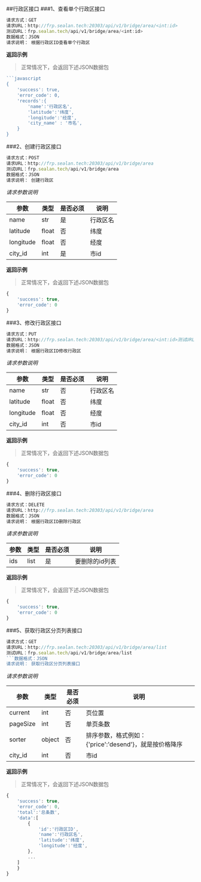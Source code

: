 ##行政区接口
###1、查看单个行政区接口
```javascript
请求方式：GET
请求URL：http://frp.sealan.tech:20303/api/v1/bridge/area/<int:id>
测试URL：frp.sealan.tech/api/v1/bridge/area/<int:id>
数据格式：JSON
请求说明： 根据行政区ID查看单个行政区
```
**返回示例**
> 正常情况下，会返回下述JSON数据包
```javascript
```javascript
{
	'success': true,
	'error_code': 0,
	'records':{
		'name':'行政区名',
		'latitude':'纬度',
		'longitude':'经度',
		'city_name' : '市名',
	}
}
```
###2、创建行政区接口
```javascript
请求方式：POST
请求URL：http://frp.sealan.tech:20303/api/v1/bridge/area
测试URL：frp.sealan.tech/api/v1/bridge/area
数据格式：JSON
请求说明： 创建行政区
```
*请求参数说明*

| 参数  | 类型   | 是否必须 | 说明        |
| ----- | ------ | -------- | ----------- |
|name|str|是|行政区名|
|latitude|float|否|纬度|
|longitude|float|否|经度|
|city_id|int|是|市id|

**返回示例**
> 正常情况下，会返回下述JSON数据包
```javascript
{
	'success': true,
	'error_code': 0
}
```
###3、修改行政区接口
```javascript
请求方式：PUT
请求URL：http://frp.sealan.tech:20303/api/v1/bridge/area/<int:id>测试URL：frp.sealan.tech/api/v1/bridge/area/<int:id>
数据格式：JSON
请求说明： 根据行政区ID修改行政区
```
*请求参数说明*

| 参数  | 类型   | 是否必须 | 说明        |
| ----- | ------ | -------- | ----------- |
|name|str|否|行政区名|
|latitude|float|否|纬度|
|longitude|float|否|经度|
|city_id|int|否|市id|

**返回示例**
> 正常情况下，会返回下述JSON数据包
```javascript
{
	'success': true,
	'error_code': 0
}
```
###4、删除行政区接口
```javascript
请求方式：DELETE
请求URL：http://frp.sealan.tech:20303/api/v1/bridge/area
数据格式：JSON
请求说明： 根据行政区ID删除行政区
```
*请求参数说明*

| 参数  | 类型   | 是否必须 | 说明        |
| ----- | ------ | -------- | ----------- |
|ids|list|是|要删除的id列表|
**返回示例**
> 正常情况下，会返回下述JSON数据包
```javascript
{
	'success': true,
	'error_code': 0
}
```
###5、获取行政区分页列表接口
```javascript
请求方式：GET
请求URL：http://frp.sealan.tech:20303/api/v1/bridge/area/list
测试URL：frp.sealan.tech/api/v1/bridge/area/list
```数据格式：JSON
请求说明： 获取行政区分页列表接口
```
*请求参数说明*

| 参数  | 类型   | 是否必须 | 说明        |
| ----- | ------ | -------- | ----------- |
|current|int|否|页位置|
|pageSize|int|否|单页条数|
|sorter|object|否|排序参数，格式例如：{'price':'desend'}，就是按价格降序|
|city_id|int|否|市id|

**返回示例**
> 正常情况下，会返回下述JSON数据包
```javascript
{
	'success': true,
	'error_code': 0,
	'total':'总条数',
	'data':[
		{
			'id':'行政区ID',
			'name':'行政区名',
			'latitude':'纬度',
			'longitude':'经度',
		},
		...
	]
	}
}
```
